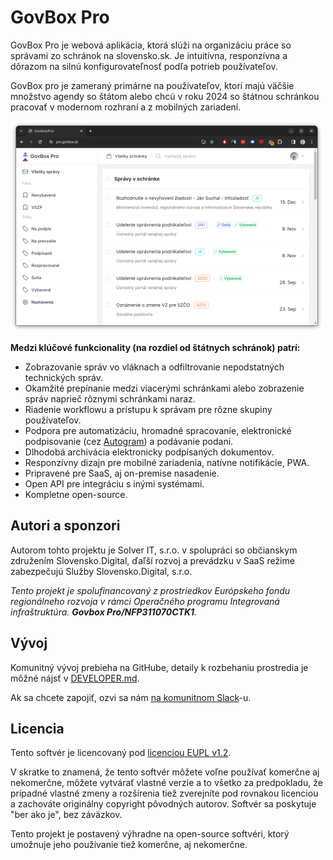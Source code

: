 # GovBox Pro

GovBox Pro je webová aplikácia, ktorá slúži na organizáciu práce so správami zo schránok na slovensko.sk. Je intuitívna, responzívna a dôrazom na silnú konfigurovateľnosť podľa potrieb používateľov.

GovBox pro je zameraný primárne na používateľov, ktorí majú väčšie množstvo agendy so štátom alebo chcú v roku 2024 so štátnou schránkou pracovať v modernom rozhraní a z mobilných zariadení.

![Screenshot](docs/govbox-pro-screenshot2.png?raw=true)

**Medzi klúčové funkcionality (na rozdiel od štátnych schránok) patrí:**
- Zobrazovanie správ vo vláknach a odfiltrovanie nepodstatných technických správ.
- Okamžité prepínanie medzi viacerými schránkami alebo zobrazenie správ naprieč rôznymi schránkami naraz.
- Riadenie workflowu a prístupu k správam pre rôzne skupiny používateľov.
- Podpora pre automatizáciu, hromadné spracovanie, elektronické podpisovanie (cez [Autogram](https://github.com/slovensko-digital/autogram)) a podávanie podaní.
- Dlhodobá archivácia elektronicky podpísaných dokumentov.
- Responzívny dizajn pre mobilné zariadenia, natívne notifikácie, PWA.
- Pripravené pre SaaS, aj on-premise nasadenie.
- Open API pre integráciu s inými systémami.
- Kompletne open-source.

## Autori a sponzori

Autorom tohto projektu je Solver IT, s.r.o. v spolupráci so občianskym združením Slovensko.Digital, ďaľší rozvoj a prevádzku v SaaS režime zabezpečujú Služby Slovensko.Digital, s.r.o.

*Tento projekt je spolufinancovaný z prostriedkov Európskeho fondu regionálneho rozvoja v rámci Operačného programu Integrovaná infraštruktúra. **Govbox Pro/NFP311070CTK1**.* 

## Vývoj

Komunitný vývoj prebieha na GitHube, detaily k rozbehaniu prostredia je môžné nájsť v [DEVELOPER.md](README). 

Ak sa chcete zapojiť, ozvi sa nám [na komunitnom Slack](https://slack.slovensko.digital/)-u.

## Licencia

Tento softvér je licencovaný pod [licenciou EUPL v1.2](LICENSE).

V skratke to znamená, že tento softvér môžete voľne používať komerčne aj nekomerčne, môžete vytvárať vlastné verzie a to všetko za predpokladu, že prípadné vlastné zmeny a rozšírenia tiež zverejníte pod rovnakou licenciou a zachováte originálny copyright pôvodných autorov. Softvér sa poskytuje "ber ako je", bez záväzkov.

Tento projekt je postavený výhradne na open-source softvéri, ktorý umožnuje jeho používanie tiež komerčne, aj nekomerčne.
